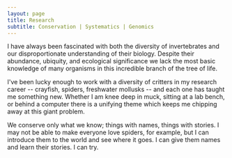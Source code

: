 ```yaml
---
layout: page
title: Research
subtitle: Conservation | Systematics | Genomics
---
```


I have always been fascinated with both the diversity of invertebrates and our disproportionate understanding of their biology.  Despite their abundance, ubiquity, and ecological significance we lack the most basic knowledge of many organisms in this incredible branch of the tree of life. 

I've been lucky enough to work with a diversity of critters in my research career -- crayfish, spiders, freshwater mollusks -- and each one has taught me something new. Whether I am knee deep in muck, sitting at a lab bench, or behind a computer there is a unifying theme which keeps me chipping away at this giant problem. 

We conserve only what we know; things with names, things with stories. I may not be able to make everyone love spiders, for example, but I can introduce them to the world and see where it goes. I can give them names and learn their stories. I can try.
